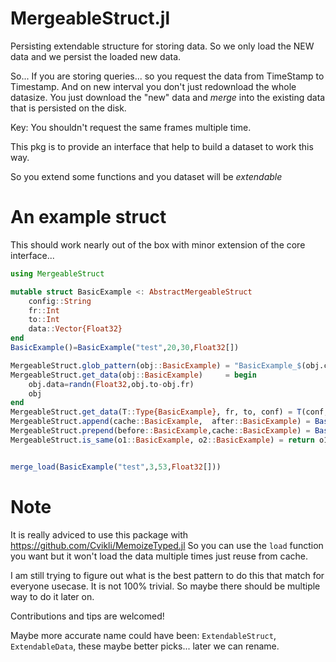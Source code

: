 # MergeableStruct.jl
Persisting extendable structure for storing data. So we only load the NEW data and we persist the loaded new data. 


So...
If you are storing queries... so you request the data from TimeStamp to Timestamp. And on new interval you don't just redownload the whole datasize. You just download the "new" data and *merge* into the existing data that is persisted on the disk. 

Key: You shouldn't request the same frames multiple time. 

This pkg is to provide an interface that help to build a dataset to work this way.


So you extend some functions and you dataset will be *extendable* 

# An example struct 
This should work nearly out of the box with minor extension of the core interface...
```julia
using MergeableStruct

mutable struct BasicExample <: AbstractMergeableStruct
	config::String
	fr::Int
	to::Int
	data::Vector{Float32}
end
BasicExample()=BasicExample("test",20,30,Float32[])

MergeableStruct.glob_pattern(obj::BasicExample) = "BasicExample_$(obj.config)_*_*"*".jld2"
MergeableStruct.get_data(obj::BasicExample)     = begin
	obj.data=randn(Float32,obj.to-obj.fr)
	obj
end
MergeableStruct.get_data(T::Type{BasicExample}, fr, to, conf) = T(conf,fr,to,randn(Float32,to-fr))
MergeableStruct.append(cache::BasicExample,  after::BasicExample) = BasicExample(cache.config, cache.fr, after.to, vcat(cache.data,after.data)) 
MergeableStruct.prepend(before::BasicExample,cache::BasicExample) = BasicExample(cache.config, before.fr, cache.to, vcat(before.data,cache.data)) 
MergeableStruct.is_same(o1::BasicExample, o2::BasicExample) = return o1.config == o2.config && o1.fr == o2.fr && o1.to == o2.to


merge_load(BasicExample("test",3,53,Float32[]))
```

# Note
It is really adviced to use this package with https://github.com/Cvikli/MemoizeTyped.jl 
So you can use the `load` function you want but it won't load the data multiple times just reuse from cache. 

I am still trying to figure out what is the best pattern to do this that match for everyone usecase. It is not 100% trivial. So maybe there should be multiple way to do it later on. 

Contributions and tips are welcomed! 


Maybe more accurate name could have been: `ExtendableStruct`, `ExtendableData`, these maybe better picks... later we can rename. 